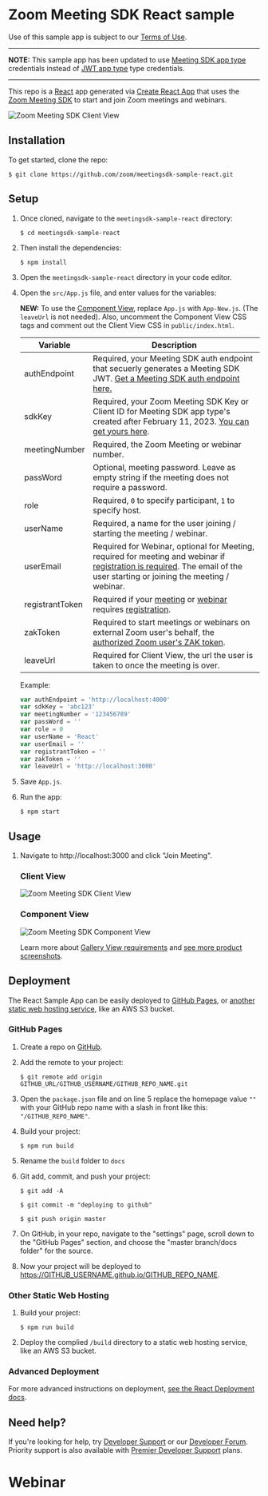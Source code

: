# Zoom Meeting SDK React sample

Use of this sample app is subject to our [Terms of Use](https://explore.zoom.us/en/legal/zoom-api-license-and-tou/).

---

**NOTE:** This sample app has been updated to use [Meeting SDK app type](https://developers.zoom.us/docs/meeting-sdk/create/) credentials instead of [JWT app type](https://developers.zoom.us/docs/platform/build/jwt-app/) type credentials.

---

This repo is a [React](https://reactjs.org/) app generated via [Create React App](https://github.com/facebook/create-react-app) that uses the [Zoom Meeting SDK](https://developers.zoom.us/docs/meeting-sdk/web/) to start and join Zoom meetings and webinars.

![Zoom Meeting SDK Client View](/public/images/meetingsdk-web-client-view.gif)

## Installation

To get started, clone the repo:

`$ git clone https://github.com/zoom/meetingsdk-sample-react.git`

## Setup

1. Once cloned, navigate to the `meetingsdk-sample-react` directory:

   `$ cd meetingsdk-sample-react`

1. Then install the dependencies:

   `$ npm install`

1. Open the `meetingsdk-sample-react` directory in your code editor.

1. Open the `src/App.js` file, and enter values for the variables:

   **NEW:** To use the [Component View](https://developers.zoom.us/docs/meeting-sdk/web/component-view/), replace `App.js` with `App-New.js`. (The `leaveUrl` is not needed). Also, uncomment the Component View CSS tags and comment out the Client View CSS in `public/index.html`.

   | Variable                   | Description |
   | -----------------------|-------------|
   | authEndpoint          | Required, your Meeting SDK auth endpoint that secuerly generates a Meeting SDK JWT. [Get a Meeting SDK auth endpoint here.](https://github.com/zoom/meetingsdk-sample-signature-node.js) |
   | sdkKey                   | Required, your Zoom Meeting SDK Key or Client ID for Meeting SDK app type's created after February 11, 2023. [You can get yours here](https://developers.zoom.us/docs/meeting-sdk/developer-accounts/#get-meeting-sdk-credentials). |
   | meetingNumber                   | Required, the Zoom Meeting or webinar number. |
   | passWord                   | Optional, meeting password. Leave as empty string if the meeting does not require a password. |
   | role                   | Required, `0` to specify participant, `1` to specify host. |
   | userName                   | Required, a name for the user joining / starting the meeting / webinar. |
   | userEmail                   | Required for Webinar, optional for Meeting, required for meeting and webinar if [registration is required](https://support.zoom.us/hc/en-us/articles/360054446052-Managing-meeting-and-webinar-registration). The email of the user starting or joining the meeting / webinar. |
   | registrantToken            | Required if your [meeting](https://developers.zoom.us/docs/meeting-sdk/web/client-view/meetings/#join-meeting-with-registration-required) or [webinar](https://developers.zoom.us/docs/meeting-sdk/web/client-view/webinars/#join-webinar-with-registration-required) requires [registration](https://support.zoom.us/hc/en-us/articles/360054446052-Managing-meeting-and-webinar-registration). |
   | zakToken            | Required to start meetings or webinars on external Zoom user's behalf, the [authorized Zoom user's ZAK token](https://developers.zoom.us/docs/meeting-sdk/auth/#start-meetings-and-webinars-with-a-zoom-users-zak-token). |
   | leaveUrl                   | Required for Client View, the url the user is taken to once the meeting is over. |

   Example:

   ```js
   var authEndpoint = 'http://localhost:4000'
   var sdkKey = 'abc123'
   var meetingNumber = '123456789'
   var passWord = ''
   var role = 0
   var userName = 'React'
   var userEmail = ''
   var registrantToken = ''
   var zakToken = ''
   var leaveUrl = 'http://localhost:3000'
   ```

1. Save `App.js`.

1. Run the app:

   `$ npm start`

## Usage

1. Navigate to http://localhost:3000 and click "Join Meeting".

   ### Client View

   ![Zoom Meeting SDK Client View](/public/images/meetingsdk-web-client-view.gif)

   ### Component View

   ![Zoom Meeting SDK Component View](/public/images/meetingsdk-web-component-view.gif)

   Learn more about [Gallery View requirements](https://developers.zoom.us/docs/meeting-sdk/web/gallery-view/) and [see more product screenshots](https://developers.zoom.us/docs/meeting-sdk/web/gallery-view/#how-views-look-with-and-without-sharedarraybuffer).

## Deployment

The React Sample App can be easily deployed to [GitHub Pages](#github-pages), or [another static web hosting service](#other-static-web-hosting), like an AWS S3 bucket.

### GitHub Pages

1. Create a repo on [GitHub](https://github.com).

1. Add the remote to your project:

   `$ git remote add origin GITHUB_URL/GITHUB_USERNAME/GITHUB_REPO_NAME.git`

1. Open the `package.json` file and on line 5 replace the homepage value `""` with your GitHub repo name with a slash in front like this: `"/GITHUB_REPO_NAME"`.

1. Build your project:

   `$ npm run build`

1. Rename the `build` folder to `docs`

1. Git add, commit, and push your project:

   `$ git add -A`

   `$ git commit -m "deploying to github"`

   `$ git push origin master`

1. On GitHub, in your repo, navigate to the "settings" page, scroll down to the "GitHub Pages" section, and choose the "master branch/docs folder" for the source.

1. Now your project will be deployed to https://GITHUB_USERNAME.github.io/GITHUB_REPO_NAME.

### Other Static Web Hosting

1. Build your project:

   `$ npm run build`

1. Deploy the complied `/build` directory to a static web hosting service, like an AWS S3 bucket.

### Advanced Deployment

For more advanced instructions on deployment, [see the React Deployment docs](https://create-react-app.dev/docs/deployment/).

## Need help?

If you're looking for help, try [Developer Support](https://devsupport.zoom.us) or our [Developer Forum](https://devforum.zoom.us). Priority support is also available with [Premier Developer Support](https://explore.zoom.us/docs/en-us/developer-support-plans.html) plans.
# Webinar
